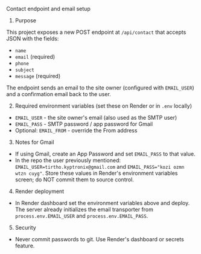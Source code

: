 Contact endpoint and email setup

1. Purpose

This project exposes a new POST endpoint at `/api/contact` that accepts JSON with the fields:

- `name`
- `email` (required)
- `phone`
- `subject`
- `message` (required)

The endpoint sends an email to the site owner (configured with `EMAIL_USER`) and a confirmation email back to the user.

2. Required environment variables (set these on Render or in `.env` locally)

- `EMAIL_USER` - the site owner's email (also used as the SMTP user)
- `EMAIL_PASS` - SMTP password / app password for Gmail
- Optional: `EMAIL_FROM` - override the From address

3. Notes for Gmail

- If using Gmail, create an App Password and set `EMAIL_PASS` to that value.
- In the repo the user previously mentioned: `EMAIL_USER=tirtho.kyptronix@gmail.com` and `EMAIL_PASS="kozi ozmn wtzn cuyg"`. Store these values in Render's environment variables screen; do NOT commit them to source control.

4. Render deployment

- In Render dashboard set the environment variables above and deploy. The server already initializes the email transporter from `process.env.EMAIL_USER` and `process.env.EMAIL_PASS`.

5. Security

- Never commit passwords to git. Use Render's dashboard or secrets feature.
